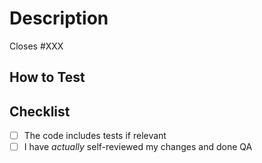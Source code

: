 # Description


Closes #XXX

## How to Test


## Checklist
- [ ] The code includes tests if relevant
- [ ] I have *actually* self-reviewed my changes and done QA
